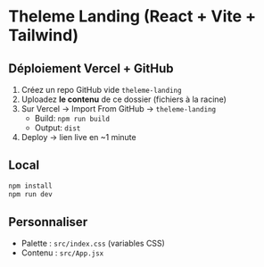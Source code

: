 # Theleme Landing (React + Vite + Tailwind)

## Déploiement Vercel + GitHub
1) Créez un repo GitHub vide `theleme-landing`
2) Uploadez **le contenu** de ce dossier (fichiers à la racine)
3) Sur Vercel → Import From GitHub → `theleme-landing`
   - Build: `npm run build`
   - Output: `dist`
4) Deploy → lien live en ~1 minute

## Local
```bash
npm install
npm run dev
```

## Personnaliser
- Palette : `src/index.css` (variables CSS)
- Contenu : `src/App.jsx`

